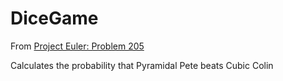 # DiceGame

From [Project Euler: Problem 205](https://projecteuler.net/problem=205)

Calculates the probability that Pyramidal Pete beats Cubic Colin